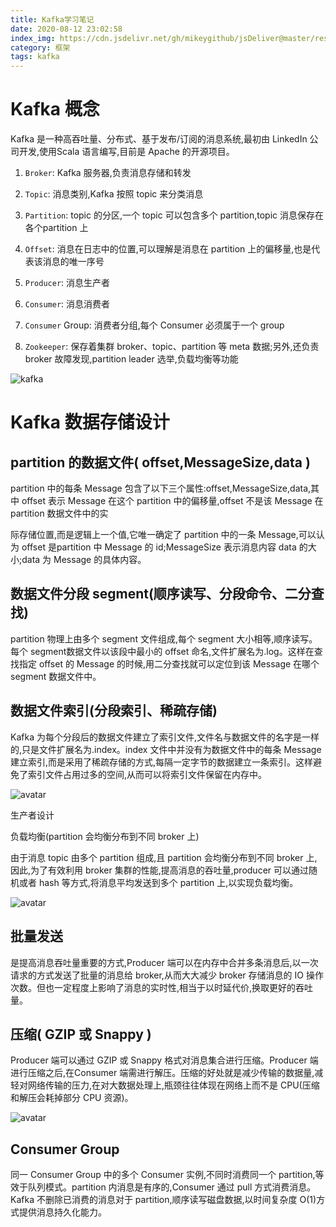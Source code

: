 ```yaml
---
title: Kafka学习笔记
date: 2020-08-12 23:02:58
index_img: https://cdn.jsdelivr.net/gh/mikeygithub/jsDeliver@master/resource/img/kafka.jpeg
category: 框架
tags: kafka
---
```

# Kafka 概念

Kafka 是一种高吞吐量、分布式、基于发布/订阅的消息系统,最初由 LinkedIn 公司开发,使用Scala 语言编写,目前是 Apache 的开源项目。

1. `Broker`: Kafka 服务器,负责消息存储和转发

2. `Topic`: 消息类别,Kafka 按照 topic 来分类消息

3. `Partition`: topic 的分区,一个 topic 可以包含多个 partition,topic 消息保存在各个partition 上

4. `Offset`: 消息在日志中的位置,可以理解是消息在 partition 上的偏移量,也是代表该消息的唯一序号

5. `Producer`: 消息生产者

6. `Consumer`: 消息消费者

7. `Consumer` Group: 消费者分组,每个 Consumer 必须属于一个 group

8. `Zookeeper`: 保存着集群 broker、topic、partition 等 meta 数据;另外,还负责 broker 故障发现,partition leader 选举,负载均衡等功能
 
 
 ![kafka](https://cdn.jsdelivr.net/gh/mikeygithub/jsDeliver@master/resource/img/kafka.png)

# Kafka 数据存储设计

## partition 的数据文件( offset,MessageSize,data )

partition 中的每条 Message 包含了以下三个属性:offset,MessageSize,data,其中 offset 表示 Message 在这个 partition 中的偏移量,offset 不是该 Message 在 partition 数据文件中的实

际存储位置,而是逻辑上一个值,它唯一确定了 partition 中的一条 Message,可以认为 offset 是partition 中 Message 的 id;MessageSize 表示消息内容 data 的大小;data 为 Message 的具体内容。
 
## 数据文件分段 segment(顺序读写、分段命令、二分查找)

partition 物理上由多个 segment 文件组成,每个 segment 大小相等,顺序读写。每个 segment数据文件以该段中最小的 offset 命名,文件扩展名为.log。这样在查找指定 offset 的 Message 的时候,用二分查找就可以定位到该 Message 在哪个 segment 数据文件中。


## 数据文件索引(分段索引、稀疏存储)

Kafka 为每个分段后的数据文件建立了索引文件,文件名与数据文件的名字是一样的,只是文件扩展名为.index。index 文件中并没有为数据文件中的每条 Message 建立索引,而是采用了稀疏存储的方式,每隔一定字节的数据建立一条索引。这样避免了索引文件占用过多的空间,从而可以将索引文件保留在内存中。

![avatar](https://cdn.jsdelivr.net/gh/mikeygithub/jsDeliver@master/resource/img/kafka-data-file-index.png)

生产者设计

负载均衡(partition 会均衡分布到不同 broker 上)

由于消息 topic 由多个 partition 组成,且 partition 会均衡分布到不同 broker 上,因此,为了有效利用 broker 集群的性能,提高消息的吞吐量,producer 可以通过随机或者 hash 等方式,将消息平均发送到多个 partition 上,以实现负载均衡。

![avatar](https://cdn.jsdelivr.net/gh/mikeygithub/jsDeliver@master/resource/img/kafka-loadblance.png)

## 批量发送

是提高消息吞吐量重要的方式,Producer 端可以在内存中合并多条消息后,以一次请求的方式发送了批量的消息给 broker,从而大大减少 broker 存储消息的 IO 操作次数。但也一定程度上影响了消息的实时性,相当于以时延代价,换取更好的吞吐量。

## 压缩( GZIP 或 Snappy )

Producer 端可以通过 GZIP 或 Snappy 格式对消息集合进行压缩。Producer 端进行压缩之后,在Consumer 端需进行解压。压缩的好处就是减少传输的数据量,减轻对网络传输的压力,在对大数据处理上,瓶颈往往体现在网络上而不是 CPU(压缩和解压会耗掉部分 CPU 资源)。

![avatar](https://cdn.jsdelivr.net/gh/mikeygithub/jsDeliver@master/resource/img/kafka-gzip.png)

## Consumer Group
同一 Consumer Group 中的多个 Consumer 实例,不同时消费同一个 partition,等效于队列模式。partition 内消息是有序的,Consumer 通过 pull 方式消费消息。Kafka 不删除已消费的消息对于 partition,顺序读写磁盘数据,以时间复杂度 O(1)方式提供消息持久化能力。